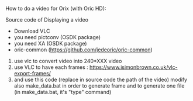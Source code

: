 How to do a video for Orix (with Oric HD):

Source code of Displaying a video


* Download VLC
* you need pictconv (OSDK package)
* you need XA (OSDK package)
* oric-common (https://github.com/jedeoric/oric-common)

1) use vlc to convert video into 240*XXX video
2) use VLC to have each frames : https://www.isimonbrown.co.uk/vlc-export-frames/
3) and use this code (replace in source code the path of the video)
modify also make_data.bat in order to generate frame and to generate one file (in make_data.bat, it's "type" command)

